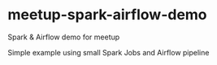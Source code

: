 # meetup-spark-airflow-demo
Spark &amp; Airflow demo for meetup

Simple example using small Spark Jobs and Airflow pipeline 
